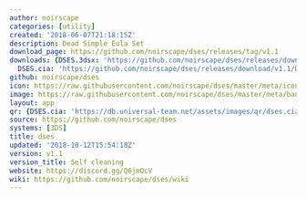 ```yaml
---
author: noirscape
categories: [utility]
created: '2018-06-07T21:18:15Z'
description: Dead Simple Eula Set
download_page: https://github.com/noirscape/dses/releases/tag/v1.1
downloads: {DSES.3dsx: 'https://github.com/noirscape/dses/releases/download/v1.1/DSES.3dsx',
  DSES.cia: 'https://github.com/noirscape/dses/releases/download/v1.1/DSES.cia', DSES.zip: 'https://github.com/noirscape/dses/releases/download/v1.1/DSES.zip'}
github: noirscape/dses
icon: https://raw.githubusercontent.com/noirscape/dses/master/meta/icon.png
image: https://raw.githubusercontent.com/noirscape/dses/master/meta/banner.png
layout: app
qr: {DSES.cia: 'https://db.universal-team.net/assets/images/qr/dses.cia.png'}
source: https://github.com/noirscape/dses
systems: [3DS]
title: dses
updated: '2018-10-12T15:54:18Z'
version: v1.1
version_title: Self cleaning
website: https://discord.gg/Q6jmQcV
wiki: https://github.com/noirscape/dses/wiki
---
```


